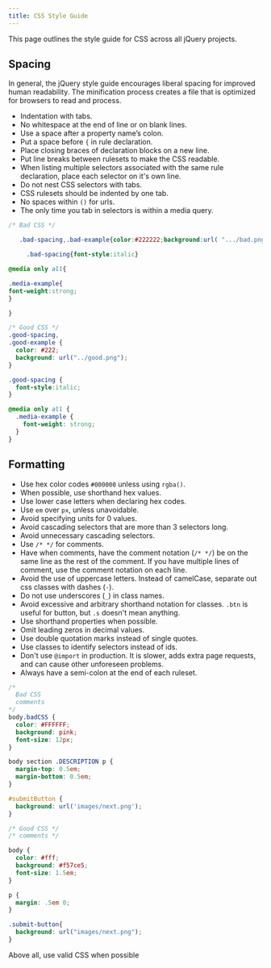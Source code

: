 ```yaml
---
title: CSS Style Guide
---
```


This page outlines the style guide for CSS across all jQuery projects.


## Spacing

In general, the jQuery style guide encourages liberal spacing for
improved human readability. The minification process creates a file
that is optimized for browsers to read and process.

- Indentation with tabs.
- No whitespace at the end of line or on blank lines.
- Use a space after a property name’s colon.
- Put a space before `{` in rule declaration.
- Place closing braces of declaration blocks on a new line.
- Put line breaks between rulesets to make the CSS readable.
- When listing multiple selectors associated with the same rule declaration,
 place each selector on it's own line.
- Do not nest CSS selectors with tabs.
- CSS rulesets should be indented by one tab.
- No spaces within `()` for urls.
- The only time you tab in selectors is within a media query.

```css
/* Bad CSS */

   .bad-spacing,.bad-example{color:#222222;background:url( ".../bad.png" );}

     .bad-spacing{font-style:italic}

@media only all{

.media-example{
font-weight:strong;
}  

}

/* Good CSS */
.good-spacing,
.good-example {
  color: #222;
  background: url("../good.png");
}

.good-spacing {
  font-style:italic;
}

@media only all {
  .media-example {
    font-weight: strong;
  }
}


```

## Formatting
 - Use hex color codes `#000000` unless using `rgba()`.
 - When possible, use shorthand hex values.
 - Use lower case letters when declaring hex codes.
 - Use `em` over `px`, unless unavoidable.
 - Avoid specifying units for 0 values.
 - Avoid cascading selectors that are more than 3 selectors long.
 - Avoid unnecessary cascading selectors.
 - Use `/* */` for comments.
 - Have when comments, have the comment notation (`/* */`) be on the
 same line as the rest of the comment. If you have multiple lines of comment,
 use the comment notation on each line.
 - Avoid the use of uppercase letters. Instead of camelCase,
 separate out css classes with dashes (`-`).
 - Do not use underscores (`_`) in class names.
 - Avoid excessive and arbitrary shorthand notation for classes.
 `.btn` is useful for button, but `.s` doesn't mean anything.
 - Use shorthand properties when possible.
 - Omit leading zeros in decimal values.
 - Use double quotation marks instead of single quotes.
 - Use classes to identify selectors instead of ids.
 - Don't use `@import` in production. It is slower, adds extra page
 requests, and can cause other unforeseen problems.
 - Always have a semi-colon at the end of each ruleset.

```css
/*
  Bad CSS
  comments
*/
body.badCSS {
  color: #FFFFFF;
  background: pink;
  font-size: 12px;
}

body section .DESCRIPTION p {
  margin-top: 0.5em;
  margin-bottom: 0.5em;
}

#submitButton {
  background: url('images/next.png');
}

/* Good CSS */
/* comments */

body {
  color: #fff;
  background: #f57ce5;
  font-size: 1.5em;
}

p {
  margin: .5em 0;
}

.submit-button{
  background: url("images/next.png");
}


```


Above all, use valid CSS when possible
